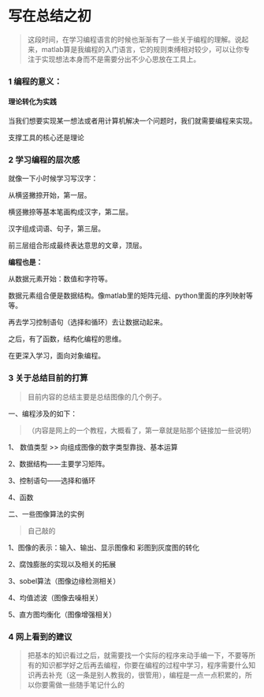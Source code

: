 # 写在总结之初

> 这段时间，在学习编程语言的时候也渐渐有了一些关于编程的理解。说起来，matlab算是我编程的入门语言，它的规则束缚相对较少，可以让你专注于实现想法本身而不是需要分出不少心思放在工具上。

### 1 编程的意义：

#### **理论转化为实践**

当我们想要实现某一想法或者用计算机解决一个问题时，我们就需要编程来实现。

支撑工具的核心还是理论

### 2 学习编程的层次感

就像一下小时候学习写汉字：

 从横竖撇捺开始，第一层。

横竖撇捺等基本笔画构成汉字，第二层。

汉字组成词语、句子，第三层。

前三层组合形成最终表达意思的文章，顶层。

**编程也是：**

从数据元素开始：数值和字符等。

数据元素组合便是数据结构。像matlab里的矩阵元组、python里面的序列映射等等。

再去学习控制语句（选择和循环）去让数据动起来。 

之后，有了函数，结构化编程的思维。

在更深入学习，面向对象编程。

### 3  关于总结目前的打算

> 目前内容的总结主要是总结图像的几个例子。

一、编程涉及的如下：

> （内容是网上的一个教程，大概看了，第一章就是贴那个链接加一些说明）

1、 数值类型 >> 向组成图像的数字类型靠拢、基本运算

2、数据结构——主要学习矩阵。

3、控制语句——选择和循环

4、函数 

二、一些图像算法的实例 

> 自己敲的

1、图像的表示：输入、输出、显示图像和 彩图到灰度图的转化

2、腐蚀膨胀的实现以及相关的拓展

3、sobel算法（图像边缘检测相关）

4、均值滤波（图像去噪相关）

5、直方图均衡化（图像增强相关）



### 4 网上看到的建议

> 把基本的知识看过之后，就需要找一个实际的程序来动手编一下，不要等所有的知识都学好之后再去编程，你要在编程的过程中学习，程序需要什么知识再去补充（这一条是别人教我的，很管用），编程是一点一点积累的，所以你要需做一些随手笔记什么的